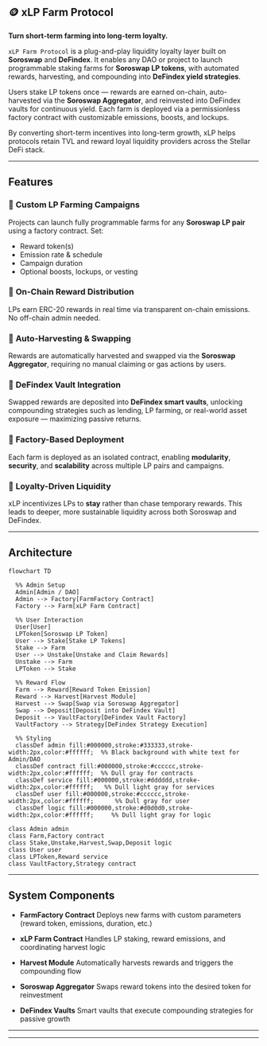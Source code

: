## 🪙 xLP Farm Protocol

**Turn short-term farming into long-term loyalty.**

`xLP Farm Protocol` is a plug-and-play liquidity loyalty layer built on **Soroswap** and **DeFindex**.
It enables any DAO or project to launch programmable staking farms for **Soroswap LP tokens**, with automated rewards, harvesting, and compounding into **DeFindex yield strategies**.

Users stake LP tokens once — rewards are earned on-chain, auto-harvested via the **Soroswap Aggregator**, and reinvested into DeFindex vaults for continuous yield.
Each farm is deployed via a permissionless factory contract with customizable emissions, boosts, and lockups.

By converting short-term incentives into long-term growth, xLP helps protocols retain TVL and reward loyal liquidity providers across the Stellar DeFi stack.

---

##  Features

### 🔹 **Custom LP Farming Campaigns**

Projects can launch fully programmable farms for any **Soroswap LP pair** using a factory contract. Set:

* Reward token(s)
* Emission rate & schedule
* Campaign duration
* Optional boosts, lockups, or vesting

### 🔹 **On-Chain Reward Distribution**

LPs earn ERC-20 rewards in real time via transparent on-chain emissions. No off-chain admin needed.

### 🔹 **Auto-Harvesting & Swapping**

Rewards are automatically harvested and swapped via the **Soroswap Aggregator**, requiring no manual claiming or gas actions by users.

### 🔹 **DeFindex Vault Integration**

Swapped rewards are deposited into **DeFindex smart vaults**, unlocking compounding strategies such as lending, LP farming, or real-world asset exposure — maximizing passive returns.

### 🔹 **Factory-Based Deployment**

Each farm is deployed as an isolated contract, enabling **modularity**, **security**, and **scalability** across multiple LP pairs and campaigns.

### 🔹 **Loyalty-Driven Liquidity**

xLP incentivizes LPs to **stay** rather than chase temporary rewards. This leads to deeper, more sustainable liquidity across both Soroswap and DeFindex.

---

##  Architecture

```mermaid
flowchart TD

  %% Admin Setup
  Admin[Admin / DAO]
  Admin --> Factory[FarmFactory Contract]
  Factory --> Farm[xLP Farm Contract]

  %% User Interaction
  User[User]
  LPToken[Soroswap LP Token]
  User --> Stake[Stake LP Tokens]
  Stake --> Farm
  User --> Unstake[Unstake and Claim Rewards]
  Unstake --> Farm
  LPToken --> Stake

  %% Reward Flow
  Farm --> Reward[Reward Token Emission]
  Reward --> Harvest[Harvest Module]
  Harvest --> Swap[Swap via Soroswap Aggregator]
  Swap --> Deposit[Deposit into DeFindex Vault]
  Deposit --> VaultFactory[DeFindex Vault Factory]
  VaultFactory --> Strategy[DeFindex Strategy Execution]

  %% Styling
  classDef admin fill:#000000,stroke:#333333,stroke-width:2px,color:#ffffff;  %% Black background with white text for Admin/DAO
  classDef contract fill:#000000,stroke:#cccccc,stroke-width:2px,color:#ffffff;  %% Dull gray for contracts
  classDef service fill:#000000,stroke:#dddddd,stroke-width:2px,color:#ffffff;   %% Dull light gray for services
  classDef user fill:#000000,stroke:#cccccc,stroke-width:2px,color:#ffffff;      %% Dull gray for user
  classDef logic fill:#000000,stroke:#d0d0d0,stroke-width:2px,color:#ffffff;     %% Dull light gray for logic

class Admin admin
class Farm,Factory contract
class Stake,Unstake,Harvest,Swap,Deposit logic
class User user
class LPToken,Reward service
class VaultFactory,Strategy contract

```

---

##  System Components

* **FarmFactory Contract**
  Deploys new farms with custom parameters (reward token, emissions, duration, etc.)

* **xLP Farm Contract**
  Handles LP staking, reward emissions, and coordinating harvest logic

* **Harvest Module**
  Automatically harvests rewards and triggers the compounding flow

* **Soroswap Aggregator**
  Swaps reward tokens into the desired token for reinvestment

* **DeFindex Vaults**
  Smart vaults that execute compounding strategies for passive growth

---
---
